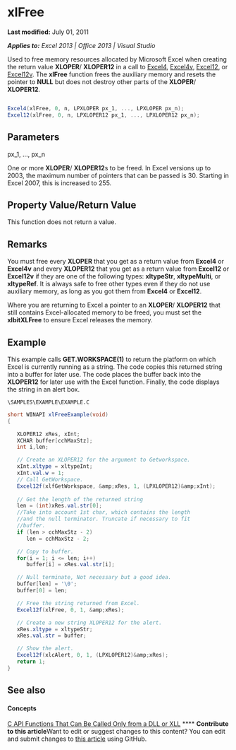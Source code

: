 
# xlFree

 **Last modified:** July 01, 2011

 _**Applies to:** Excel 2013 | Office 2013 | Visual Studio_

Used to free memory resources allocated by Microsoft Excel when creating the return value  **XLOPER**/ **XLOPER12** in a call to [Excel4](2404f10d-8641-4ee6-a909-1c5a26610f80.md),  [Excel4v](e3e96b98-c5a7-4625-95b6-a1e2d09c6d3d.md),  [Excel12](2404f10d-8641-4ee6-a909-1c5a26610f80.md), or  [Excel12v](e3e96b98-c5a7-4625-95b6-a1e2d09c6d3d.md). The  **xlFree** function frees the auxiliary memory and resets the pointer to **NULL** but does not destroy other parts of the **XLOPER**/ **XLOPER12**.


```C#

Excel4(xlFree, 0, n, LPXLOPER px_1, ..., LPXLOPER px_n);
Excel12(xlFree, 0, n, LPXLOPER12 px_1, ..., LPXLOPER12 px_n);
```


## Parameters

px_1, ..., px_n

One or more  **XLOPER**/ **XLOPER12**s to be freed. In Excel versions up to 2003, the maximum number of pointers that can be passed is 30. Starting in Excel 2007, this is increased to 255.


## Property Value/Return Value

This function does not return a value.


## Remarks

You must free every  **XLOPER** that you get as a return value from **Excel4** or **Excel4v** and every **XLOPER12** that you get as a return value from **Excel12** or **Excel12v** if they are one of the following types: **xltypeStr**,  **xltypeMulti**, or  **xltypeRef**. It is always safe to free other types even if they do not use auxiliary memory, as long as you got them from  **Excel4** or **Excel12**.

Where you are returning to Excel a pointer to an  **XLOPER**/ **XLOPER12** that still contains Excel-allocated memory to be freed, you must set the **xlbitXLFree** to ensure Excel releases the memory.


## Example

This example calls  **GET.WORKSPACE(1)** to return the platform on which Excel is currently running as a string. The code copies this returned string into a buffer for later use. The code places the buffer back into the **XLOPER12** for later use with the Excel function. Finally, the code displays the string in an alert box.

 `\SAMPLES\EXAMPLE\EXAMPLE.C`




```C#
short WINAPI xlFreeExample(void)
{

   XLOPER12 xRes, xInt;
   XCHAR buffer[cchMaxStz];
   int i,len;

   // Create an XLOPER12 for the argument to Getworkspace.
   xInt.xltype = xltypeInt;
   xInt.val.w = 1;
   // Call GetWorkspace.
   Excel12f(xlfGetWorkspace, &amp;xRes, 1, (LPXLOPER12)&amp;xInt);
   
   // Get the length of the returned string
   len = (int)xRes.val.str[0];
   //Take into account 1st char, which contains the length
   //and the null terminator. Truncate if necessary to fit
   //buffer.
   if (len > cchMaxStz - 2)
      len = cchMaxStz - 2;

   // Copy to buffer.
   for(i = 1; i <= len; i++)
      buffer[i] = xRes.val.str[i];

   // Null terminate, Not necessary but a good idea.
   buffer[len] = '\0';
   buffer[0] = len;

   // Free the string returned from Excel.
   Excel12f(xlFree, 0, 1, &amp;xRes);

   // Create a new string XLOPER12 for the alert.
   xRes.xltype = xltypeStr;
   xRes.val.str = buffer;

   // Show the alert.
   Excel12f(xlcAlert, 0, 1, (LPXLOPER12)&amp;xRes);
   return 1;
}
```


## See also


#### Concepts


 [C API Functions That Can Be Called Only from a DLL or XLL](87c9e75b-c364-4428-a169-010886313b85.md)
****   **Contribute to this article**Want to edit or suggest changes to this content? You can edit and submit changes to  [this article](https://github.com/jhershey00/VBA_Excel_Test/OpenXMLCon/articles/8ce2eef2-0138-495d-b6cb-bbb727a3cda4.md) using GitHub.

